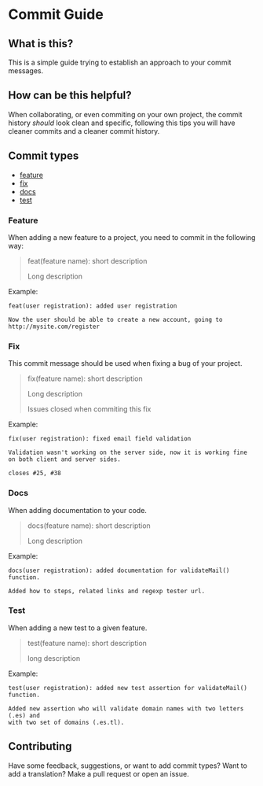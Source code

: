 # Commit Guide

## What is this?
This is a simple guide trying to establish an approach to your commit messages.

## How can be this helpful?
When collaborating, or even commiting on your own project, the commit history _should_ look clean and specific, following this tips you will have cleaner commits and a cleaner commit history.

## Commit types
* [feature](#feature)
* [fix](#fix)
* [docs](#docs)
* [test](#test)

### Feature
When adding a new feature to a project, you need to commit in the following way:

> feat(feature name): short description
>
> Long description

Example:

```
feat(user registration): added user registration

Now the user should be able to create a new account, going to http://mysite.com/register
```

### Fix
This commit message should be used when fixing a bug of your project.

> fix(feature name): short description
>
> Long description
>
> Issues closed when commiting this fix

Example:

```
fix(user registration): fixed email field validation

Validation wasn't working on the server side, now it is working fine on both client and server sides.

closes #25, #38
```

### Docs
When adding documentation to your code.

> docs(feature name): short description
>
> Long description

Example:

```
docs(user registration): added documentation for validateMail() function.

Added how to steps, related links and regexp tester url.
```

### Test
When adding a new test to a given feature.

> test(feature name): short description
>
> long description

Example:

```
test(user registration): added new test assertion for validateMail() function.

Added new assertion who will validate domain names with two letters (.es) and
with two set of domains (.es.tl).
```

## Contributing
Have some feedback, suggestions, or want to add commit types? Want to add a translation?
Make a pull request or open an issue.